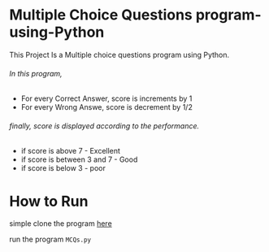 # Multiple Choice Questions program-using-Python
This Project Is a Multiple choice questions program using Python.
###### In this program, 
* For every Correct Answer, score is increments by 1
* For every Wrong Answe, score is decrement by 1/2
###### finally, score is displayed according to the performance.
*  if score is above 7 - Excellent
* if score is between 3 and 7 - Good
* if score is below 3 - poor

# How to Run
simple clone the program [here](https://github.com/satheesh22g/MCQs-using-Python.git)

run the program ```MCQs.py```
